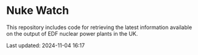 # Nuke Watch

This repository includes code for retrieving the latest information available on the output of EDF nuclear power plants in the UK.

Last updated: 2024-11-04 16:17